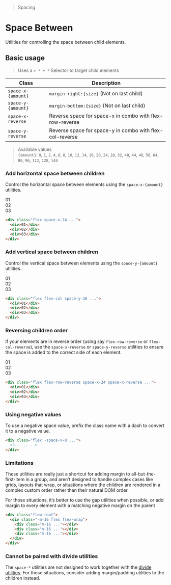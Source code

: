 > Spacing

# Space Between

Utilities for controlling the space between child elements.

## Basic usage

> Uses a `> * + *` Selector to target child elements

| Class              | Description                                              |
|--------------------|----------------------------------------------------------|
| `space-x-{amount}` | `margin-right:{size}` (Not on last child)                |
| `space-y-{amount}` | `margin-bottom:{size}` (Not on last child)               |
| `space-x-reverse`  | Reverse space for space-x in combo with flex-row-reverse |
| `space-y-reverse`  | Reverse space for space-y in combo with flex-col-reverse |

> Available values <br />
> `{amount}`: `0`, `1`, `2`, `4`, `6`, `8`, `10`, `12`, `14`, `16`, `20`, `24`, `28`, `32`, `40`, `44`, `48`, `56`, `64`, `80`, `96`, `112`, `128`, `144` <br />

### Add horizontal space between children
Control the horizontal space between elements using the `space-x-{amount}` utilities.

<example-container>
  <div class="flex justify-center">
    <div class="ex-bg--striped ex-bg--fuchsia flex space-x-24 rounded-8">
      <div class="w-64 h-112 ex-box pd-bg-fuchsia-500">01</div>
      <div class="w-64 h-112 ex-box pd-bg-fuchsia-500">02</div>
      <div class="w-64 h-112 ex-box pd-bg-fuchsia-500">03</div>
    </div>
  </div>
</example-container>

```html
<div class="flex space-x-24 ...">
  <div>01</div>
  <div>02</div>
  <div>03</div>
</div>
```

### Add vertical space between children
Control the vertical space between elements using the `space-y-{amount}` utilities.

<example-container>
  <div class="flex flex-col">
    <div class="ex-bg--striped ex-bg--indigo flex flex-col space-y-16 bg-stripes-indigo rounded-8">
      <div class="ex-box py-8 flex justify-center pd-bg-indigo-500">01</div>
      <div class="ex-box py-8 flex items-center justify-center pd-bg-indigo-500">02</div>
      <div class="ex-box py-8 flex items-center justify-center pd-bg-indigo-500">03</div>
    </div>
  </div>
</example-container>

```html
<div class="flex flex-col space-y-16 ...">
  <div>01</div>
  <div>02</div>
  <div>03</div>
</div>
```

### Reversing children order
If your elements are in reverse order (using say `flex-row-reverse` or `flex-col-reverse`), use the `space-x-reverse` or `space-y-reverse` utilities to ensure the space is added to the correct side of each element.

<example-container>
  <div class="flex justify-end">
    <div class="ex-bg--striped ex-bg--cyan flex flex-row-reverse space-x-reverse space-x-24 rounded-8">
      <div class="w-64 h-112 ex-box pd-bg-cyan-500">01</div>
      <div class="w-64 h-112 ex-box pd-bg-cyan-500">02</div>
      <div class="w-64 h-112 ex-box pd-bg-cyan-500">03</div>
    </div>
  </div>
</example-container>

```html
<div class="flex flex-row-reverse space-x-24 space-x-reverse ...">
  <div>01</div>
  <div>02</div>
  <div>03</div>
</div>
```

### Using negative values
To use a negative space value, prefix the class name with a dash to convert it to a negative value.

```html
<div class="flex -space-x-8 ...">
  <!-- ... -->
</div>
```

### Limitations
These utilities are really just a shortcut for adding margin to all-but-the-first-item in a group, and aren’t designed to handle complex cases like grids, layouts that wrap, or situations where the children are rendered in a complex custom order rather than their natural DOM order.

For those situations, it’s better to use the gap utilities when possible, or add margin to every element with a matching negative margin on the parent

```html
<div class="flow-root">
  <div class="-m-16 flex flex-wrap">
    <div class="m-16 ..."></div>
    <div class="m-16 ..."></div>
    <div class="m-16 ..."></div>
  </div>
</div>
```

### Cannot be paired with divide utilities
The `space-*` utilities are not designed to work together with the [divide utilities](./divide-width).
For those situations, consider adding margin/padding utilities to the children instead.
